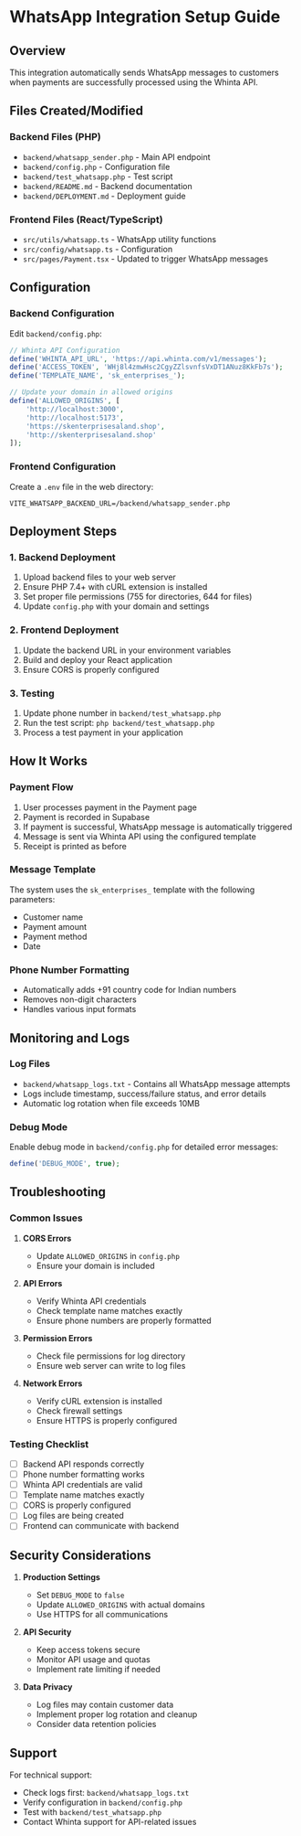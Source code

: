 # WhatsApp Integration Setup Guide

## Overview

This integration automatically sends WhatsApp messages to customers when payments are successfully processed using the Whinta API.

## Files Created/Modified

### Backend Files (PHP)
- `backend/whatsapp_sender.php` - Main API endpoint
- `backend/config.php` - Configuration file
- `backend/test_whatsapp.php` - Test script
- `backend/README.md` - Backend documentation
- `backend/DEPLOYMENT.md` - Deployment guide

### Frontend Files (React/TypeScript)
- `src/utils/whatsapp.ts` - WhatsApp utility functions
- `src/config/whatsapp.ts` - Configuration
- `src/pages/Payment.tsx` - Updated to trigger WhatsApp messages

## Configuration

### Backend Configuration
Edit `backend/config.php`:

```php
// Whinta API Configuration
define('WHINTA_API_URL', 'https://api.whinta.com/v1/messages');
define('ACCESS_TOKEN', 'WHj8l4zmwHsc2CgyZZlsvnfsVxDT1ANuz8KkFb7s');
define('TEMPLATE_NAME', 'sk_enterprises_');

// Update your domain in allowed origins
define('ALLOWED_ORIGINS', [
    'http://localhost:3000',
    'http://localhost:5173',
    'https://skenterprisesaland.shop',
    'http://skenterprisesaland.shop'
]);
```

### Frontend Configuration
Create a `.env` file in the web directory:

```env
VITE_WHATSAPP_BACKEND_URL=/backend/whatsapp_sender.php
```

## Deployment Steps

### 1. Backend Deployment
1. Upload backend files to your web server
2. Ensure PHP 7.4+ with cURL extension is installed
3. Set proper file permissions (755 for directories, 644 for files)
4. Update `config.php` with your domain and settings

### 2. Frontend Deployment
1. Update the backend URL in your environment variables
2. Build and deploy your React application
3. Ensure CORS is properly configured

### 3. Testing
1. Update phone number in `backend/test_whatsapp.php`
2. Run the test script: `php backend/test_whatsapp.php`
3. Process a test payment in your application

## How It Works

### Payment Flow
1. User processes payment in the Payment page
2. Payment is recorded in Supabase
3. If payment is successful, WhatsApp message is automatically triggered
4. Message is sent via Whinta API using the configured template
5. Receipt is printed as before

### Message Template
The system uses the `sk_enterprises_` template with the following parameters:
- Customer name
- Payment amount
- Payment method
- Date

### Phone Number Formatting
- Automatically adds +91 country code for Indian numbers
- Removes non-digit characters
- Handles various input formats

## Monitoring and Logs

### Log Files
- `backend/whatsapp_logs.txt` - Contains all WhatsApp message attempts
- Logs include timestamp, success/failure status, and error details
- Automatic log rotation when file exceeds 10MB

### Debug Mode
Enable debug mode in `backend/config.php` for detailed error messages:

```php
define('DEBUG_MODE', true);
```

## Troubleshooting

### Common Issues

1. **CORS Errors**
   - Update `ALLOWED_ORIGINS` in `config.php`
   - Ensure your domain is included

2. **API Errors**
   - Verify Whinta API credentials
   - Check template name matches exactly
   - Ensure phone numbers are properly formatted

3. **Permission Errors**
   - Check file permissions for log directory
   - Ensure web server can write to log files

4. **Network Errors**
   - Verify cURL extension is installed
   - Check firewall settings
   - Ensure HTTPS is properly configured

### Testing Checklist

- [ ] Backend API responds correctly
- [ ] Phone number formatting works
- [ ] Whinta API credentials are valid
- [ ] Template name matches exactly
- [ ] CORS is properly configured
- [ ] Log files are being created
- [ ] Frontend can communicate with backend

## Security Considerations

1. **Production Settings**
   - Set `DEBUG_MODE` to `false`
   - Update `ALLOWED_ORIGINS` with actual domains
   - Use HTTPS for all communications

2. **API Security**
   - Keep access tokens secure
   - Monitor API usage and quotas
   - Implement rate limiting if needed

3. **Data Privacy**
   - Log files may contain customer data
   - Implement proper log rotation and cleanup
   - Consider data retention policies

## Support

For technical support:
- Check logs first: `backend/whatsapp_logs.txt`
- Verify configuration in `backend/config.php`
- Test with `backend/test_whatsapp.php`
- Contact Whinta support for API-related issues
